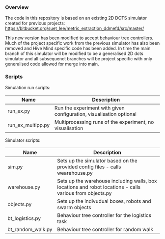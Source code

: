 ### Overview

The code in this repository is based on an existing 2D DOTS simulator created for previous projects: https://bitbucket.org/suet_lee/metric_extraction_ddmefd/src/master/

This new version has been modified to accept behaviour tree controllers. Much of the project specific work from the previous simulator has also been removed and Hive Mind specific code has been added. In time the main branch of this simulator will be modified to be a generalised 2D dots simulator and all subsequenct branches will be project specific with only generalised code allowed for merge into main.


### Scripts

Simulation run scripts:

| Name | Description |
| ----------- | ----------- |
| run_ex.py | Run the experiment with given configuration, visualisation optional | 
| run_ex_multipp.py | Multiprocessing runs of the experiment, no visualisation |

Simulator scripts:

| Name | Description |
| ----------- | ----------- |
| sim.py | Sets up the simulator based on the provided config files - calls wearehouse.py|
| warehouse.py | Sets up the warehouse including walls, box locations and robot locations - calls various from objects.py |
| objects.py | Sets up the indivudual boxes, robots and swarm objects |
| bt_logistics.py | Behaviour tree controller for the logistics task |
| bt_random_walk.py | Behaviour tree controller for random walk |

